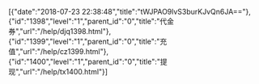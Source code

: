 [{"date":"2018-07-23 22:38:48","title":"tWJPAO9lvS3burKJvQn6JA=="},{"id":"1398","level":"1","parent_id":"0","title":"代金券","url":"/help/djq1398.html"},{"id":"1399","level":"1","parent_id":"0","title":"充值","url":"/help/cz1399.html"},{"id":"1400","level":"1","parent_id":"0","title":"提现","url":"/help/tx1400.html"}]